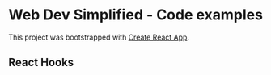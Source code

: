 # Web Dev Simplified - Code examples

This project was bootstrapped with [Create React App](https://github.com/facebook/create-react-app).

## React Hooks
